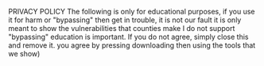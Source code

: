 PRIVACY POLICY The following is only for educational purposes, if you use it for harm or "bypassing" then get in trouble, it is not our fault it is only meant to show the vulnerabilities that counties make I do not support "bypassing" education is important. If you do not agree, simply close this and remove it. you agree by pressing downloading then using the tools that we show)
